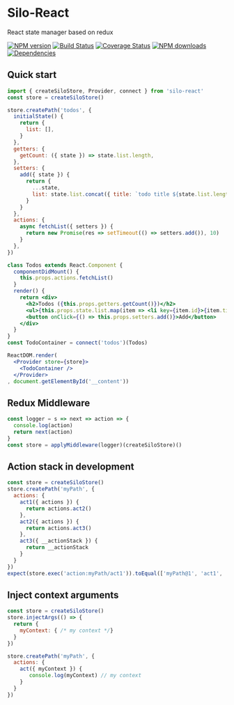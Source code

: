 # Silo-React

React state manager based on redux

[![NPM version](https://img.shields.io/npm/v/silo-react.svg?style=flat)](https://npmjs.org/package/silo-react)
[![Build Status](https://img.shields.io/travis/xiamidaxia/silo-react.svg?style=flat)](https://travis-ci.org/xiamidaxia/silo-react)
[![Coverage Status](https://img.shields.io/coveralls/xiamidaxia/silo-react.svg?style=flat)](https://coveralls.io/r/xiamidaxia/silo-react)
[![NPM downloads](http://img.shields.io/npm/dm/silo-react.svg?style=flat)](https://npmjs.org/package/silo-react)
[![Dependencies](https://david-dm.org/xiamidaxia/silo-react/status.svg)](https://david-dm.org/xiamidaxia/silo-react)

## Quick start

```jsx harmony
import { createSiloStore, Provider, connect } from 'silo-react'
const store = createSiloStore()

store.createPath('todos', {
  initialState() {
    return {
      list: [],
    }
  },
  getters: {
    getCount: ({ state }) => state.list.length,
  },
  setters: {
    add({ state }) {
      return {
        ...state,
        list: state.list.concat({ title: `todo title ${state.list.length + 1}`, id: state.list.length })
      }
    }
  },
  actions: {
    async fetchList({ setters }) {
      return new Promise(res => setTimeout(() => setters.add()), 10)
    }
  },
})

class Todos extends React.Component {
  componentDidMount() {
    this.props.actions.fetchList()
  }
  render() {
    return <div>
      <h2>Todos ({this.props.getters.getCount()})</h2>
      <ul>{this.props.state.list.map(item => <li key={item.id}>{item.title}</li>)}</ul>
      <button onClick={() => this.props.setters.add()}>Add</button>
    </div>
  }
}
const TodoContainer = connect('todos')(Todos)

ReactDOM.render(
  <Provider store={store}>
    <TodoContainer />
  </Provider>
, document.getElementById('__content'))
```

## Redux Middleware

```jsx harmony
const logger = s => next => action => {
  console.log(action)
  return next(action)
}
const store = applyMiddleware(logger)(createSiloStore)()
```

## Action stack in development

```jsx harmony
const store = createSiloStore()
store.createPath('myPath', {
  actions: {
    act1({ actions }) {
      return actions.act2()
    },
    act2({ actions }) {
      return actions.act3()
    },
    act3({ __actionStack }) {
      return __actionStack
    }
  }
})
expect(store.exec('action:myPath/act1')).toEqual(['myPath@1', 'act1', 'act2', 'act3'])
```

## Inject context arguments

```jsx
const store = createSiloStore()
store.injectArgs(() => {
  return {
    myContext: { /* my context */}
  }
})

store.createPath('myPath', {
  actions: {
    act({ myContext }) {
       console.log(myContext) // my context
    }
  }
})
```